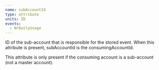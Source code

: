 ```yaml
---
name: subAccountId
type: attribute
units: ID
events:
  - NrDailyUsage
---
```


ID of the sub-account that is responsible for the stored event. When this attribute is present, subAccountId is the consumingAccountId.

This attribute is only present if the consuming account is a sub-account (not a master account).